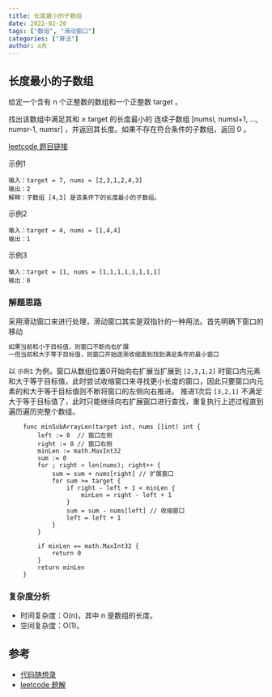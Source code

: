 ```yaml
---
title: 长度最小的子数组
date: 2022-02-20
tags: ["数组", "滑动窗口"]
categories: ["算法"]
author: a东
---
```


## 长度最小的子数组
给定一个含有 n 个正整数的数组和一个正整数 target 。

找出该数组中满足其和 ≥ target 的长度最小的 连续子数组 [numsl, numsl+1, ..., numsr-1, numsr] ，并返回其长度。如果不存在符合条件的子数组，返回 0 。

[ leetcode 题目链接](https://leetcode-cn.com/problems/minimum-size-subarray-sum/)

示例1
```
输入：target = 7, nums = [2,3,1,2,4,3]
输出：2
解释：子数组 [4,3] 是该条件下的长度最小的子数组。
```

示例2
```
输入：target = 4, nums = [1,4,4]
输出：1
```
<!-- more -->

示例3
```
输入：target = 11, nums = [1,1,1,1,1,1,1,1]
输出：0
```

### 解题思路
采用滑动窗口来进行处理，滑动窗口其实是双指针的一种用法。首先明确下窗口的移动
```markdown
如果当前和小于目标值，则窗口不断向右扩展
一但当前和大于等于目标值，则窗口开始逐渐收缩直到找到满足条件的最小窗口
```

以 `示例1` 为例，窗口从数组位置0开始向右扩展当扩展到 `[2,3,1,2]` 时窗口内元素和大于等于目标值，此时尝试收缩窗口来寻找更小长度的窗口，因此只要窗口内元素的和大于等于目标值则不断将窗口的左侧向右推进。
推进1次后 `[3,2,1]` 不满足大于等于目标值了，此时只能继续向右扩展窗口进行查找，重复执行上述过程直到遍历遍历完整个数组。

```cgo
    func minSubArrayLen(target int, nums []int) int {
        left := 0  // 窗口左侧
        right := 0 // 窗口右侧
        minLen := math.MaxInt32
        sum := 0
        for ; right < len(nums); right++ {
            sum = sum + nums[right] // 扩展窗口
            for sum >= target {
                if right - left + 1 < minLen {
                    minLen = right - left + 1
                }
                sum = sum - nums[left] // 收缩窗口
                left = left + 1
            }
        }
    
        if minLen == math.MaxInt32 {
            return 0
        }
        return minLen
    }
```

### 复杂度分析
- 时间复杂度：O(n)，其中 n 是数组的长度。
- 空间复杂度：O(1)。




## 参考
* [代码随想录](https://www.programmercarl.com/0209.%E9%95%BF%E5%BA%A6%E6%9C%80%E5%B0%8F%E7%9A%84%E5%AD%90%E6%95%B0%E7%BB%84.html#_209-%E9%95%BF%E5%BA%A6%E6%9C%80%E5%B0%8F%E7%9A%84%E5%AD%90%E6%95%B0%E7%BB%84)
* [leetcode 题解](https://leetcode-cn.com/problems/minimum-size-subarray-sum/solution/chang-du-zui-xiao-de-zi-shu-zu-by-leetcode-solutio/)






